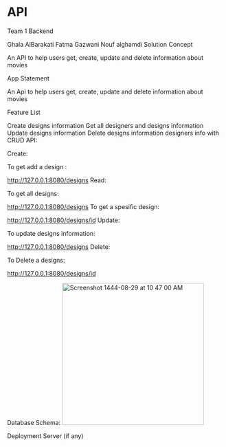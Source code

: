 # API
Team 1 Backend

Ghala AlBarakati
Fatma Gazwani
Nouf alghamdi
Solution Concept

An API to help users get, create, update and delete information about movies

App Statement

An Api to help users get, create, update and delete information about movies

Feature List

Create designs information
Get all designers and designs information
Update designs information
Delete designs information
designers info with CRUD API:

Create:

To get add a design :

http://127.0.0.1:8080/designs
Read:

To get all designs:

http://127.0.0.1:8080/designs
To get a spesific design:

http://127.0.0.1:8080/designs/id
Update:

To update designs information:

http://127.0.0.1:8080/designs
Delete:

To Delete a designs:

http://127.0.0.1:8080/designs/id




Database Schema: 
<img width="330" alt="Screenshot 1444-08-29 at 10 47 00 AM" src="https://user-images.githubusercontent.com/118092206/226559836-83dc6144-435a-4af4-b931-ec7117b34e35.png">


Deployment Server (if any)
